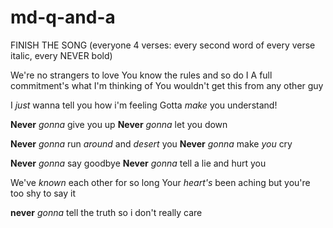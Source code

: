 # md-q-and-a

FINISH THE SONG (everyone 4 verses: every second word of every verse italic, every NEVER bold)


We're no strangers to love
You know the rules and so do I
A full commitment's what I'm thinking of
You wouldn't get this from any other guy

I *just* wanna tell you how i'm feeling
Gotta *make* you understand!

**Never** *gonna* give you up
**Never** *gonna* let you down

**Never** *gonna* run *around* and *desert* you
**Never** *gonna* make *you* cry

**Never** *gonna* say goodbye
**Never** *gonna* tell a lie and hurt you

We've *known* each other for so long
Your *heart's* been aching but you're too shy to say it

**never** *gonna* tell the truth so i don't really care
